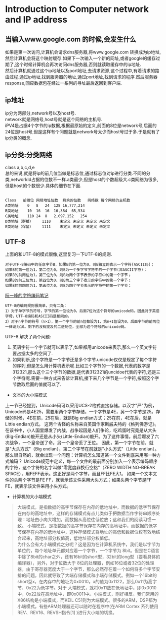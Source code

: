 # Introduction to Computer network and IP address

## 当输入www.google.com 的时候,会发生什么  
如果是第一次访问,计算机会请求dns服务器,将www.google.com 转换成为ip地址,然后计算机会将这个映射缓存.如果下一次输入一个新的网址,或者google的缓存过期了,这个时候计算机会再次访问dns服务器,否则就读取缓存中的ip地址.  
然后计算机就通过这个ip地址以及port地址,去请求资源,这个过程中,有着请求的路由过程.通过ip地址,找到服务器的地址,通过port地址,找到请求的程序.然后服务器response,回应数据包在经过一系列的寻址最后返回到客户端.  

## ip地址
ip分为两部分,network号以及host号.  
network就是网络号,host号就是这个网络的主机号.  
iPV4是占据4个字节的ip数据,根据最原始的定义,前面的8位是network号,后面的24位是host号,但是这样有个问题就是network号太少而host号过于多.于是就有了ip分类的概念.  

## ip分类:分类网络
class a,b,c,d,e  
总的来说,就是将ip的前几位当做是标志位,通过标志位对ip进行分类.不同的分类,networkId占据的位数不一样.a类最少,但是host的个数超级大.c类网络为很多,但是host的个数很少.具体的细节在下面.

``` 

Class	前缀位	网络地址位数	剩余的位数	网络数	每个网络的主机数
A类地址	0	8	24	128	16,777,214
B类地址	10	16	16	16,384	65,534
C类地址	110	24	8	2,097,152	254
D类地址（群播）	1110	未定义	未定义	未定义	未定义
E类地址（保留）	1111	未定义	未定义	未定义	未定义
``` 

## UTF-8
上面的和UTF-8的模式很像,这里复习一下UTF-8的规则.  

```
对于UTF-8编码中的任意字节B，如果B的第一位为0，则B独立的表示一个字符(ASCII码)；
如果B的第一位为1，第二位为0，则B为一个多字节字符中的一个字节(非ASCII字符)；
如果B的前两位为1，第三位为0，则B为两个字节表示的字符中的第一个字节；
如果B的前三位为1，第四位为0，则B为三个字节表示的字符中的第一个字节；
如果B的前四位为1，第五位为0，则B为四个字节表示的字符中的第一个字节； 
```

[阮一峰的字符编码笔记](http://www.ruanyifeng.com/blog/2007/10/ascii_unicode_and_utf-8.html)

``` 
UTF-8的编码规则很简单，只有二条：
1）对于单字节的符号，字节的第一位设为0，后面7位为这个符号的unicode码。因此对于英语字母，UTF-8编码和ASCII码是相同的。
2）对于n字节的符号（n>1），第一个字节的前n位都设为1，第n+1位设为0，后面字节的前两位一律设为10。剩下的没有提及的二进制位，全部为这个符号的unicode码。
```
UTF-8 解决了两个问题:  
1. 英语字符一个字节就可以表示了,如果都用unicode来表示,那么一个英文字符要占据太多的空间了.  
2. 如果判断,这个字符是一个字节还是多个字节.unicode仅仅是规定了每个字符的序列,但是怎么用计算机表示呢.比如三个字节的一个数据,代表的数字是312321,那么这个三个字节的数据,是代表312321的uncidoe代表的字符,还是三个字符呢.需要一种方式来告诉计算机,接下来几个字节是一个字符,按照这个字节数取后面的值就可以了.

* 文本的大小端模式   

>
上一节已经提到，Unicode码可以采用UCS-2格式直接存储。以汉字"严"为例，Unicode码是4E25，需要用两个字节存储，一个字节是4E，另一个字节是25。存储的时候，4E在前，25在后，就是Big endian方式；25在前，4E在后，就是Little endian方式。
这两个古怪的名称来自英国作家斯威夫特的《格列佛游记》。在该书中，小人国里爆发了内战，战争起因是人们争论，吃鸡蛋时究竟是从大头(Big-Endian)敲开还是从小头(Little-Endian)敲开。为了这件事情，前后爆发了六次战争，一个皇帝送了命，另一个皇帝丢了王位。
因此，第一个字节在前，就是"大头方式"（Big endian），第二个字节在前就是"小头方式"（Little endian）。
那么很自然的，就会出现一个问题：计算机怎么知道某一个文件到底采用哪一种方式编码？
Unicode规范中定义，每一个文件的最前面分别加入一个表示编码顺序的字符，这个字符的名字叫做"零宽度非换行空格"（ZERO WIDTH NO-BREAK SPACE），用FEFF表示。这正好是两个字节，而且FF比FE大1。
如果一个文本文件的头两个字节是FE FF，就表示该文件采用大头方式；如果头两个字节是FF FE，就表示该文件采用小头方式。

* 计算机的大小端模式  

> 大端模式，是指数据的高字节保存在内存的低地址中，而数据的低字节保存在内存的高地址中，这样的存储模式有点儿类似于把数据当作字符串顺序处理：地址由小向大增加，而数据从高位往低位放；这和我们的阅读习惯一致。
小端模式，是指数据的高字节保存在内存的高地址中，而数据的低字节保存在内存的低地址中，这种存储模式将地址的高低和数据位权有效地结合起来，高地址部分权值高，低地址部分权值低。  
> 为什么会有大小端模式之分呢？这是因为在计算机系统中，我们是以字节为单位的，每个地址单元都对应着一个字节，一个字节为 8bit。但是在C语言中除了8bit的char之外，还有16bit的short型，32bit的long型（要看具体的编译器），另外，对于位数大于 8位的处理器，例如16位或者32位的处理器，由于寄存器宽度大于一个字节，那么必然存在着一个如何将多个字节安排的问题。因此就导致了大端存储模式和小端存储模式。例如一个16bit的short型x，在内存中的地址为0x0010，x的值为0x1122，那么0x11为高字节，0x22为低字节。对于 大端模式，就将0x11放在低地址中，即0x0010中，0x22放在高地址中，即0x0011中。小端模式，刚好相反。我们常用的X86结构是小端模式，而KEIL C51则为大端模式。很多的ARM，DSP都为小端模式。有些ARM处理器还可以随时在程序中(在ARM Cortex 系列使用REV、REV16、REVSH指令[1]  )进行大小端的切换。

	